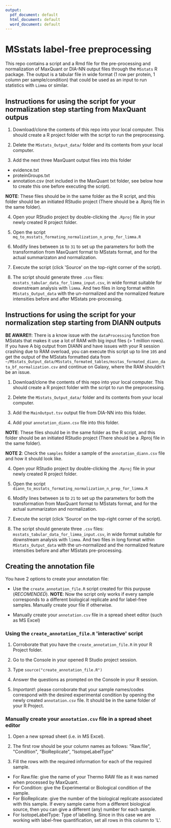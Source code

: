 ```yaml
---
output:
  pdf_document: default
  html_document: default
  word_document: default
---
```

# MSstats label-free preprocessing

This repo contains a script and a Rmd file for the pre-processing and normalization of MaxQuant or DIA-NN output files through the `MSstats` R package. The output is a tabular file in wide format (1 row per protein, 1 column per sample/condition) that could be used as an input to run statistics with `Limma` or similar. 

## Instructions for using the script for your normalization step starting from MaxQuant outpus

1. Download/clone the contents of this repo into your local computer. This should create a R project folder with the script to run the preprocessing. 

2. Delete the `MSstats_Output_data/` folder and its contents from your local computer.

3. Add the next three MaxQuant output files into this folder 

- evidence.txt
- proteinGroups.txt
- annotation.csv (not included in the MaxQuant txt folder, see below how to create this one before executing the script).

**NOTE**: These files should be in the same folder as the R script, and this folder should be an initiated RStudio project (There should be a .Rproj file in the same folder). 

4. Open your RStudio project by double-clicking the `.Rproj` file in your newly created R project folder. 

5. Open the script `mq_to_msstats_formating_normalization_n_prep_for_limma.R`

6. Modify lines between `16` to `31` to set up the parameters for both the transformation from MaxQuant format to MSstats format, and for the actual summarizaton and normalization.

7. Execute the script (click 'Source' on the top-right corner of the script).

8. The script should generate three `.csv` files: `msstats_tabular_data_for_limma_input.csv`, in wide format suitable for downstream analysis with `limma`. And two files in long format within `MSstats_Output_data` with the un-normalized and the normalized feature intensities before and after MSstats pre-processing.

## Instructions for using the script for your normalization step starting from DIANN outputs  

__BE AWARE!!__: There is a know issue with the `dataProcessing` function fron MSstats that makes it use a lot of RAM with big input files (> 1 million rows). If you have A big output from DIANN and have issues with your R session crashing due to RAM overload, you can execute this script up to line `105` and get the output of the MSstats formatted data from  `~/MSstats_Output_data/MSstats_formated_tables/msstas_formated_diann_data_bf_normalization.csv` and continue on Galaxy, where the RAM shouldn't be an issue.

1. Download/clone the contents of this repo into your local computer. This should create a R project folder with the script to run the preprocessing. 

2. Delete the `MSstats_Output_data/` folder and its contents from your local computer.

3. Add the `MainOutput.tsv` output file from DIA-NN into this folder.

4. Add your `annotation_diann.csv` file into this folder.

**NOTE**: These files should be in the same folder as the R script, and this folder should be an initiated RStudio project (There should be a .Rproj file in the same folder). 

**NOTE 2**: Check the `samples` folder a sample of the `annotation_diann.csv` file and how it should look like.

4. Open your RStudio project by double-clicking the `.Rproj` file in your newly created R project folder. 

5. Open the script `diann_to_msstats_formating_normalization_n_prep_for_limma.R`

6. Modify lines between `16` to `21` to set up the parameters for both the transformation from MaxQuant format to MSstats format, and for the actual summarizaton and normalization.

7. Execute the script (click 'Source' on the top-right corner of the script).

8. The script should generate three `.csv` files: `msstats_tabular_data_for_limma_input.csv`, in wide format suitable for downstream analysis with `limma`. And two files in long format within `MSstats_Output_data` with the un-normalized and the normalized feature intensities before and after MSstats pre-processing.

## Creating the annotation file   

You have 2 options to create your annotation file:   

- Use the `create_annotation_file.R` script created for this purpuse (*RECOMENDED*). **NOTE**: Now the script only works if every sample corresponds to a different biological replicate and for label-free samples. Manually create your file if otherwise. 

- Manually create your `annotation.csv` file in a spread sheet editor (such as MS Excel)  


### Using the `create_annotation_file.R` 'interactive' script   

1. Corroborate that you have the `create_annotation_file.R` in your R Project folder.  

2. Go to the Console in your opened R Studio project session.  

3. Type `source("create_annotation_file.R")`

4. Answer the questions as prompted on the Console in your R session.  

5. *Important!*: please corroborate that your sample names/codes correspond with the desired experimental condition by opening the newly created `annotation.csv` file. It should be in the same folder of your R Project.  

### Manually create your `annotation.csv` file in a spread sheet editor  

1. Open a new spread sheet (i.e. in MS Excel).

2. The first row should be your column names as follows: "Raw.file", "Condition", "BioReplicate", "IsotopeLabelType"

3. Fill the rows with the required information for each of the required sample.  
  + For Raw.file: give the name of your Thermo RAW file as it was named when processed by MaxQuant.
  + For Condition: give the Experimental or Biological condition of the sample.
  + For BioReplicate: give the number of the biological replicate associated with this sample. If every sample came from a different biological source, then you can give a different (any) number for each sample.  
  + For IsotopeLabelType: Type of labelling. Since in this case we are working with label-free quantification, set all rows in this column to 'L'.
